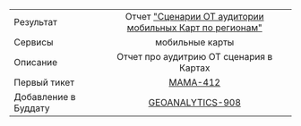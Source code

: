 | | |
|:------------- |:-------------:|
| Результат | Отчет ["Сценарии ОТ аудитории мобильных Карт по регионам"](https://stat.yandex-team.ru/Mobile_Soft_Maps/Adhoc/MTAudienceScenariosV3) |
| Сервисы | мобильные карты |
| Описание | Отчет про аудитрию ОТ сценария в Картах |
| Первый тикет | [MAMA-412](https://st.yandex-team.ru/MAMA-412) |
| Добавление в Буддату | [GEOANALYTICS-908](https://st.yandex-team.ru/GEOANALYTICS-908)
